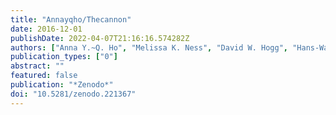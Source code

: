 ```yaml
---
title: "Annayqho/Thecannon"
date: 2016-12-01
publishDate: 2022-04-07T21:16:16.574282Z
authors: ["Anna Y.~Q. Ho", "Melissa K. Ness", "David W. Hogg", "Hans-Walter Rix", "Chao Liu", "Morgan Fouesneau"]
publication_types: ["0"]
abstract: ""
featured: false
publication: "*Zenodo*"
doi: "10.5281/zenodo.221367"
---
```


